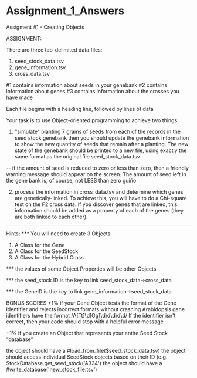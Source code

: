 # Assignment_1_Answers
Assigment #1 - Creating Objects

ASSIGNMENT:

There are three tab-delimited data files:
1. seed_stock_data.tsv
2. gene_information.tsv
3. cross_data.tsv

#1 contains information about seeds in your genebank
#2 contains information about genes
#3 contains information about the crosses you have made

Each file begins with a heading line, followed by lines of data

Your task is to use Object-oriented programming to achieve two things:
1) "simulate" planting 7 grams of seeds from each of the records in the seed stock genebank
then you should update the genebank information to show the new quantity of seeds
that remain after a planting. The new state of the genebank
should be printed to a new file, using exactly the same format as the
original file seed_stock_data.tsv

-- if the amount of seed is reduced to zero or less than zero, then
a friendly warning message should appear on the screen. The amount
of seed left in the gene bank is, of course, not LESS than zero guiño


2) process the information in cross_data.tsv and determine which genes are
genetically-linked. To achieve this, you will have to do a Chi-square test
on the F2 cross data. If you discover genes that are linked, this information
should be added as a property of each of the genes (they are both linked to each
other).

***************************************

Hints:
*** You will need to create 3 Objects:
1. A Class for the Gene
2. A Class for the SeedStock
3. A Class for the Hybrid Cross

*** the values of some Object Properties will be other Objects

*** the seed_stock ID is the key to link seed_stock_data->cross_data

*** the GeneID is the key to link gene_information->seed_stock_data

BONUS SCORES
+1% if your Gene Object tests the format of the Gene Identifier and rejects incorrect formats without crashing Arabidopsis gene identifiers have the format /A[Tt]\d[Gg]\d\d\d\d\d/ If the identifier isn't correct, then your code should stop with a helpful error message

+1% if you create an Object that represents your entire Seed Stock "database"

the object should have a #load_from_file($seed_stock_data.tsv)
the object should access individual SeedStock objects based on their ID (e.g. StockDatabase.get_seed_stock('A334')
the object should have a #write_database('new_stock_file.tsv')
